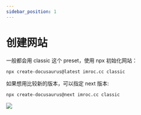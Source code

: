 ```yaml
---
sidebar_position: 1
---
```


# 创建网站

一般都会用 classic 这个 preset，使用 npx 初始化网站：

```bash
npx create-docusaurus@latest imroc.cc classic
```

如果想用比较新的版本，可以指定 next 版本:

```bash
npx create-docusaurus@next imroc.cc classic
```

![](https://image-host-1251893006.cos.ap-chengdu.myqcloud.com/2023%2F10%2F04%2F20231004192042.png)
